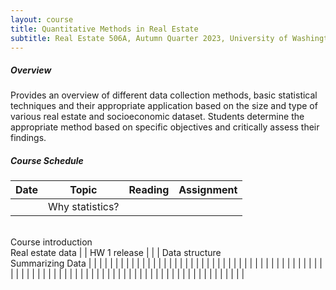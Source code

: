 ```yaml
---
layout: course
title: Quantitative Methods in Real Estate
subtitle: Real Estate 506A, Autumn Quarter 2023, University of Washington
---
```


##### Overview

Provides an overview of different data collection methods, basic statistical techniques and their appropriate application based on the size and type of various real estate and socioeconomic dataset. Students determine the appropriate method based on specific objectives and critically assess their findings.



##### Course Schedule

| Date | Topic                                                          | Reading | Assignment   |
| ---- | -------------------------------------------------------------- | ------- | ------------ |
|      | Why statistics?<br/>Course introduction<br/>Real estate data |         | HW 1 release |
|      | Data structure<br/>Summarizing Data                           |         |              |
|      |                                                                |         |              |
|      |                                                                |         |              |
|      |                                                                |         |              |
|      |                                                                |         |              |
|      |                                                                |         |              |
|      |                                                                |         |              |
|      |                                                                |         |              |
|      |                                                                |         |              |
|      |                                                                |         |              |
|      |                                                                |         |              |
|      |                                                                |         |              |
|      |                                                                |         |              |
|      |                                                                |         |              |
|      |                                                                |         |              |
|      |                                                                |         |              |
|      |                                                                |         |              |
|      |                                                                |         |              |